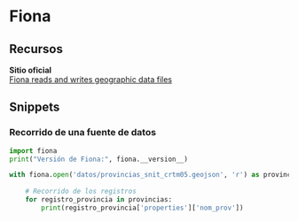 # Fiona

## Recursos
**Sitio oficial**  
[Fiona reads and writes geographic data files](https://github.com/Toblerity/Fiona)

## Snippets

### Recorrido de una fuente de datos

```python
import fiona
print("Versión de Fiona:", fiona.__version__)

with fiona.open('datos/provincias_snit_crtm05.geojson', 'r') as provincias:
    
    # Recorrido de los registros
    for registro_provincia in provincias:
        print(registro_provincia['properties']['nom_prov'])

```
